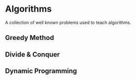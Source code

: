 # Algorithms

A collection of well known problems used to teach algorithms.

## Greedy Method

## Divide & Conquer

## Dynamic Programming
